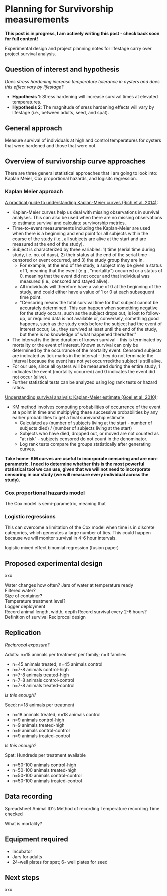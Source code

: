 # Planning for Survivorship measurements 

**This post is in progress, I am actively writing this post - check back soon for full content!**  


Experimental design and project planning notes for lifestage carry over project survival analysis.  

## Question of interest and hypothesis

*Does stress hardening increase temperature tolerance in oysters and does this effect vary by lifestage?*   

- **Hypothesis 1**: Stress hardening will increase survival times at elevated temperatures. 
- **Hypothesis 2**: The magnitude of sress hardening effects will vary by lifestage (i.e., between adults, seed, and spat). 

## General approach

Measure survival of individuals at high and control temperatures for oysters that were hardened and those that were not.  

## Overview of survivorship curve approaches 

There are three general statistical approaches that I am going to look into: Kaplan Meier, Cox proportional hazards, and logisitc regression.  

### Kaplan Meier approach

[A practical guide to understanding Kaplan-Meier curves (Rich et al. 2014)](https://www.ncbi.nlm.nih.gov/pmc/articles/PMC3932959/):  

- Kaplan-Meier curves help us deal with missing observations in survival analyses. This can also be used when there are no missing observations to estimate survival and calculate survivorship metrics. 
- Time-to-event measurements including the Kaplan-Meier are used when there is a beginning and end point for all subjects within the course of the study (i.e., all subjects are alive at the start and are measured at the end of the study). 
- Subject is characterized by three variables: 1) time (serial time during study, i.e. no. of days), 2) their status at the end of the serial time - censored or event occurred, and 3) the study group they are in. 
	- For example, at the end of the study, a subject may be given a status of 1, meaning that the event (e.g., "mortality") occurred or a status of 0, meaning that the event did not occur and that individual was measured (i.e., censored and stayed alive).  
	- All individuals will therefore have a value of 0 at the beginning of the study, and could either have a value of 1 or 0 at each subsequent time point. 
	- "Censoring means the total survival time for that subject cannot be accurately determined. This can happen when something negative for the study occurs, such as the subject drops out, is lost to follow-up, or required data is not available or, conversely, something good happens, such as the study ends before the subject had the event of interest occur, i.e., they survived at least until the end of the study, but there is no knowledge of what happened thereafter."
- The interval is the time duration of known survival - this is terminated by mortality or the event of interest. Known survival can only be determined by the occurrance of the mortality event. Censored subjects are indicated as tick marks in the interval - they do not terminate the interval because the event has not yet occurrred/the subject is still alive. 
- For our use, since all oysters will be measured during the entire study, 1 indicates the event (mortality occurred) and 0 indicates the event did not occur (alive). 
- Further statistical tests can be analyzed using log rank tests or hazard ratios.  

[Understanding survival analysis: Kaplan-Meier estimate (Goel et al. 2010)](https://www.ncbi.nlm.nih.gov/pmc/articles/PMC3059453/): 

- KM method involves computing probabilities of occurrence of the event at a point in time and multiplying these successive probabilities by any earlier probabilities to get a final survivorship estimate. 
	- Calculated as (number of subjects living at the start - number of subjects died) / (number of subjects living at the start)
	- Subjects who have died, dropped out, or moved are not counted as "at risk" - subjects censored do not count in the denominator. 
	- Log rank tests compare the groups statistically after generating curves.  

**Take home: KM curves are useful to incorporate censoring and are non-parametric. I need to determine whether this is the most powerful statistical tool we can use, given that we will not need to incorporate censoring in our study (we will measure every individual across the study).**  

### Cox proportional hazards model

The Cox model is semi-parametric, meaning that  

### Logistic regressions

This can overcome a limitation of the Cox model when time is in discrete categories, which generates a large number of ties. This could happen because we will monitor survival in 4-6 hour intervals. 


logistic mixed effect binomial regression (fusion paper) 


## Proposed experimental design 

xxx

Water changes how often? 
Jars of water at temperature ready  
Filtered water?  
Size of container?  
Temperature treatment level?  
Logger deployment  
Record animal length, width, depth 
Record survival every 2-6 hours? 
Definition of survival 
Reciprocal design


## Replication 

*Reciprocal exposure?* 

Adults: n=15 animals per treatment per family; n=3 families

- n=45 animals treated; n=45 animals control 
- n=7-8 animals control-high
- n=7-8 animals treated-high
- n=7-8 animals control-control
- n=7-8 animals treated-control

*Is this enough?* 

Seed: n=18 animals per treatment

- n=18 animals treated; n=18 animals control
- n=9 animals control-high
- n=9 animals treated-high
- n=9 animals control-control
- n=9 animals treated-control

*Is this enough?* 

Spat: Hundreds per treatment available 

- n=50-100 animals control-high
- n=50-100 animals treated-high
- n=50-100 animals control-control
- n=50-100 animals treated-control


## Data recording 

Spreadsheet
Animal ID's
Method of recording 
Temperature recording 
Time checked 

What is mortality? 

## Equipment required 

- Incubator
- Jars for adults 
- 24-well plates for spat; 6- well plates for seed 

## Next steps 

xxx